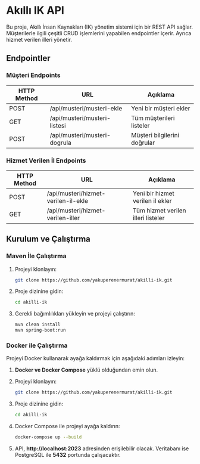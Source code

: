 # Akıllı IK API

Bu proje, Akıllı İnsan Kaynakları (IK) yönetim sistemi için bir REST API sağlar. Müşterilerle ilgili çeşitli CRUD işlemlerini yapabilen endpointler içerir. Ayrıca hizmet verilen illeri yönetir.

## Endpointler

### Müşteri Endpoints

| HTTP Method | URL                            | Açıklama                                         |
|-------------|---------------------------------|--------------------------------------------------|
| POST        | /api/musteri/musteri-ekle       | Yeni bir müşteri ekler                           |
| GET         | /api/musteri/musteri-listesi    | Tüm müşterileri listeler                         |
| POST        | /api/musteri/musteri-dogrula    | Müşteri bilgilerini doğrular                     |

### Hizmet Verilen İl Endpoints

| HTTP Method | URL                              | Açıklama                                        |
|-------------|-----------------------------------|-------------------------------------------------|
| POST        | /api/musteri/hizmet-verilen-il-ekle | Yeni bir hizmet verilen il ekler                |
| GET         | /api/musteri/hizmet-verilen-iller  | Tüm hizmet verilen illeri listeler              |

## Kurulum ve Çalıştırma

### Maven İle Çalıştırma

1. Projeyi klonlayın:
    ```bash
    git clone https://github.com/yakuperenermurat/akilli-ik.git
    ```

2. Proje dizinine gidin:
    ```bash
    cd akilli-ik
    ```

3. Gerekli bağımlılıkları yükleyin ve projeyi çalıştırın:
    ```bash
    mvn clean install
    mvn spring-boot:run
    ```

### Docker ile Çalıştırma

Projeyi Docker kullanarak ayağa kaldırmak için aşağıdaki adımları izleyin:

1. **Docker ve Docker Compose** yüklü olduğundan emin olun.

2. Projeyi klonlayın:
    ```bash
    git clone https://github.com/yakuperenermurat/akilli-ik.git
    ```

3. Proje dizinine gidin:
    ```bash
    cd akilli-ik
    ```

4. Docker Compose ile projeyi ayağa kaldırın:
    ```bash
    docker-compose up --build
    ```

5. API, **http://localhost:2023** adresinden erişilebilir olacak. Veritabanı ise PostgreSQL ile **5432** portunda çalışacaktır.

